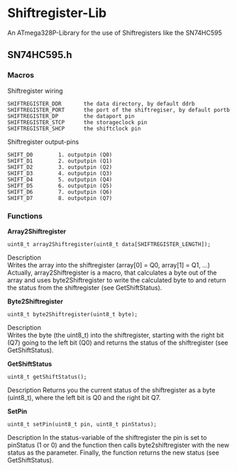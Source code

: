 # Shiftregister-Lib
An ATmega328P-Library for the use of Shiftregisters like the SN74HC595


## SN74HC595.h

### Macros

Shiftregister wiring

    SHIFTREGISTER_DDR       the data directory, by default ddrb  
    SHIFTREGISTER_PORT      the port of the shiftregiser, by default portb  
    SHIFTREGISTER_DP        the dataport pin  
    SHIFTREGISTER_STCP      the storageclock pin  
    SHIFTREGISTER_SHCP      the shiftclock pin

Shiftregister output-pins

    SHIFT_D0        1. outputpin (Q0)
    SHIFT_D1        2. outputpin (Q1)
    SHIFT_D2        3. outputpin (Q2)
    SHIFT_D3        4. outputpin (Q3)
    SHIFT_D4        5. outputpin (Q4)
    SHIFT_D5        6. outputpin (Q5)
    SHIFT_D6        7. outputpin (Q6)
    SHIFT_D7        8. outputpin (Q7)


### Functions

**Array2Shiftregister**

    uint8_t array2Shiftregister(uint8_t data[SHIFTREGISTER_LENGTH]);


Description  
Writes the array into the shiftregister (array[0] = Q0, array[1] = Q1, ...)  
Actually, array2Shiftregister is a macro, that calculates a byte out of the array and uses byte2Shiftregister to write the calculated byte to and return the status from the shiftregister (see GetShiftStatus).

**Byte2Shiftregister**  

    uint8_t byte2Shiftregister(uint8_t byte);

Description  
Writes the byte (the uint8_t) into the shiftregister, starting with the right bit (Q7) going to the left bit (Q0) and returns the status of the shiftregister (see GetShiftStatus).

**GetShiftStatus**

    uint8_t getShiftStatus();
    
Description
Returns you the current status of the shiftregister as a byte (uint8_t), where the left bit is Q0 and the right bit Q7.

**SetPin**

    uint8_t setPin(uint8_t pin, uint8_t pinStatus);
    
Description
In the status-variable of the shiftregister the pin is set to pinStatus (1 or 0) and the function then calls byte2shiftregister with the new status as the parameter. Finally, the function returns the new status (see GetShiftStatus).

